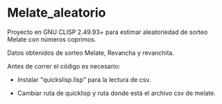 # Melate_aleatorio
Proyecto en GNU CLISP 2.49.93+ para estimar aleatoriedad de sorteo Melate con números coprimos.

Datos obtenidos de sorteo Melate, Revancha y revanchita.

Antes de correr el código es necesario:

- Instalar "quickslisp.lisp" para la lectura de csv.

- Cambiar ruta de quicklisp y ruta donde está el archivo csv de melate.
